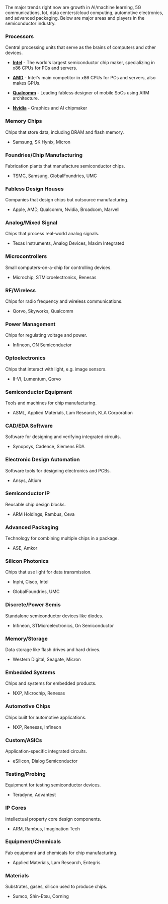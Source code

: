 The major trends right now are growth in AI/machine learning, 5G
communications, Iot, data centers/cloud computing, automotive
electronics, and advanced packaging. Below are major areas and players
in the semiconductor industry.

### Processors

Central processing units that serve as the brains of computers and
other devices.

- [**Intel**](https://seekingalpha.com/symbol/INTC) - The world's
  largest semiconductor chip maker, specializing in x86 CPUs for PCs
  and servers.

- [**AMD**](https://seekingalpha.com/symbol/AMD) - Intel's main
  competitor in x86 CPUs for PCs and servers, also makes GPUs.

- [**Qualcomm**](https://seekingalpha.com/symbol/QCOM) - Leading
  fabless designer of mobile SoCs using ARM architecture.

- [**Nvidia**](https://seekingalpha.com/symbol/NVDA) - Graphics and AI
  chipmaker


### Memory Chips 

Chips that store data, including DRAM and flash memory.

- Samsung, SK Hynix, Micron

### Foundries/Chip Manufacturing

Fabrication plants that manufacture semiconductor chips.  

- TSMC, Samsung, GlobalFoundries, UMC

### Fabless Design Houses

Companies that design chips but outsource manufacturing.

- Apple, AMD, Qualcomm, Nvidia, Broadcom, Marvell

### Analog/Mixed Signal 

Chips that process real-world analog signals.

- Texas Instruments, Analog Devices, Maxim Integrated

### Microcontrollers

Small computers-on-a-chip for controlling devices.

- Microchip, STMicroelectronics, Renesas 

### RF/Wireless

Chips for radio frequency and wireless communications.

- Qorvo, Skyworks, Qualcomm

### Power Management

Chips for regulating voltage and power.

- Infineon, ON Semiconductor

### Optoelectronics

Chips that interact with light, e.g. image sensors.

- II-VI, Lumentum, Qorvo

### Semiconductor Equipment

Tools and machines for chip manufacturing.

- ASML, Applied Materials, Lam Research, KLA Corporation

### CAD/EDA Software

Software for designing and verifying integrated circuits.

- Synopsys, Cadence, Siemens EDA

### Electronic Design Automation

Software tools for designing electronics and PCBs. 

- Ansys, Altium

### Semiconductor IP 

Reusable chip design blocks.

- ARM Holdings, Rambus, Ceva

### Advanced Packaging

Technology for combining multiple chips in a package.

- ASE, Amkor

### Silicon Photonics

Chips that use light for data transmission.

- Inphi, Cisco, Intel


- GlobalFoundries, UMC  

### Discrete/Power Semis

Standalone semiconductor devices like diodes.

- Infineon, STMicroelectronics, On Semiconductor

### Memory/Storage

Data storage like flash drives and hard drives.

- Western Digital, Seagate, Micron

### Embedded Systems

Chips and systems for embedded products.

- NXP, Microchip, Renesas

### Automotive Chips

Chips built for automotive applications.

- NXP, Renesas, Infineon

### Custom/ASICs 

Application-specific integrated circuits.

- eSilicon, Dialog Semiconductor

### Testing/Probing

Equipment for testing semiconductor devices. 

- Teradyne, Advantest

### IP Cores 

Intellectual property core design components.

- ARM, Rambus, Imagination Tech

### Equipment/Chemicals

Fab equipment and chemicals for chip manufacturing.

- Applied Materials, Lam Research, Entegris 

### Materials

Substrates, gases, silicon used to produce chips.

- Sumco, Shin-Etsu, Corning